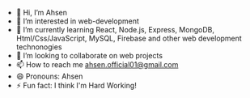 - 👋 Hi, I’m Ahsen
- 👀 I’m interested in web-development
- 🌱 I’m currently learning React, Node.js, Express, MongoDB, Html/Css/JavaScript, MySQL, Firebase and other web development technonogies
- 💞️ I’m looking to collaborate on web projects
- 📫 How to reach me ahsen.official01@gmail.com
- 😄 Pronouns: Ahsen
- ⚡ Fun fact: I think I'm Hard Working!

<!---
Ahsen-Official/Ahsen-Official is a ✨ special ✨ repository because its `README.md` (this file) appears on your GitHub profile.
You can click the Preview link to take a look at your changes.
--->
